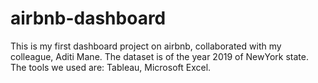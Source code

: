 # airbnb-dashboard
This is my first dashboard project on airbnb, collaborated with my colleague, Aditi Mane. The dataset is of the year 2019 of NewYork state. The tools we used are: Tableau, Microsoft Excel.
